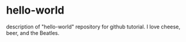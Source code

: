 # hello-world
description of "hello-world" repository for github tutorial.
I love cheese, beer, and the Beatles. 
